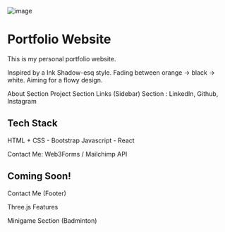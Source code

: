 ![image](https://github.com/user-attachments/assets/b024cbaa-36e8-42a8-b981-b24d1a4a8757)
# Portfolio Website
This is my personal portfolio website.

Inspired by a Ink Shadow-esq style. Fading between orange -> black -> white. Aiming for a flowy design.

About Section
Project Section
Links (Sidebar) Section : LinkedIn, Github, Instagram

Tech Stack
----
HTML + CSS - Bootstrap
Javascript - React

Contact Me: Web3Forms / Mailchimp API

Coming Soon!
---
Contact Me (Footer)

Three.js Features

Minigame Section (Badminton)
